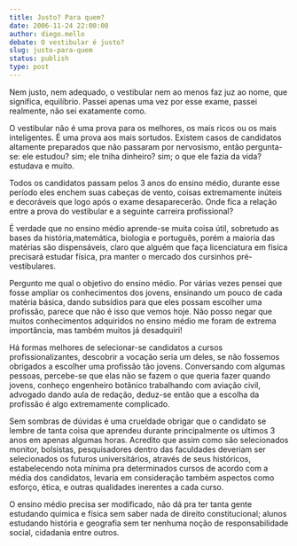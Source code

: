 ```yaml
---
title: Justo? Para quem?
date: 2006-11-24 22:00:00
author: diego.mello
debate: O vestibular é justo?
slug: justo-para-quem
status: publish 
type: post
---
```


Nem justo, nem adequado, o vestibular nem ao menos faz juz ao nome, que significa, equilíbrio. Passei apenas uma vez por esse exame, passei realmente, não sei exatamente como.   

O vestibular não é uma prova para os melhores, os mais ricos ou os mais inteligentes. É uma prova aos mais sortudos. Existem casos de candidatos altamente preparados que não passaram por nervosismo, então pergunta-se: ele estudou? sim; ele tniha dinheiro? sim; o que ele fazia da vida? estudava e muito.  

Todos os candidatos passam pelos 3 anos do ensino médio, durante esse período eles enchem suas cabeças de vento, coisas extremamente inúteis e decoráveis que logo após o exame desaparecerão. Onde fica a relação entre a prova do vestibular e a seguinte carreira profissional?   

É verdade que no ensino médio aprende-se muita coisa útil, sobretudo as bases da história,matemática, biologia e português, porém a maioria das matérias são dispensáveis, claro que alguém que faça licenciatura em fisíca precisará estudar física, pra manter o mercado dos cursinhos pré-vestibulares.   

Pergunto me qual o objetivo do ensino médio. Por várias vezes pensei que fosse ampliar os conhecimentos dos jovens, ensinando um pouco de cada matéria básica, dando subsídios para que eles possam escolher uma profissão, parece que não é isso que vemos hoje. Nâo posso negar que muitos conhecimentos adquiridos no ensino médio me foram de extrema importância, mas também muitos já desadquiri!   

Há formas melhores de selecionar-se candidatos a cursos profissionalizantes, descobrir a vocação seria um deles, se não fossemos obrigados a escolher uma profissão tão jovens. Conversando com algumas pessoas, percebe-se que elas não se fazem o que queria fazer quando jovens, conheço engenheiro botânico trabalhando com aviação civil, advogado dando aula de redação, deduz-se então que a escolha da profissão é algo extremamente complicado.   

Sem sombras de dúvidas é uma crueldade obrigar que o candidato se lembre de tanta coisa que aprendeu durante principalmente os ultimos 3 anos em apenas algumas horas. Acredito que assim como são selecionados monitor, bolsistas, pesquisadores dentro das faculdades deveriam ser selecionados os futuros universitários, através de seus históricos, estabelecendo nota mínima pra determinados cursos de acordo com a média dos candidatos, levaria em consideração também aspectos como esforço, ética, e outras qualidades inerentes a cada curso.   

O ensino médio precisa ser modificado, não dá pra ter tanta gente estudando quimica e física sem saber nada de direito constitucional; alunos estudando história e geografia sem ter nenhuma noção de responsabilidade social, cidadania entre outros.
